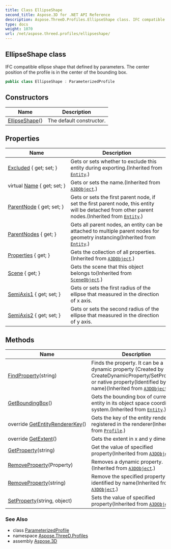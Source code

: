 ```yaml
---
title: Class EllipseShape
second_title: Aspose.3D for .NET API Reference
description: Aspose.ThreeD.Profiles.EllipseShape class. IFC compatible ellipse shape that defined by parameters. The center position of the profile is in the center of the bounding box
type: docs
weight: 1070
url: /net/aspose.threed.profiles/ellipseshape/
---
```

## EllipseShape class

IFC compatible ellipse shape that defined by parameters. The center position of the profile is in the center of the bounding box.

```csharp
public class EllipseShape : ParameterizedProfile
```

## Constructors

| Name | Description |
| --- | --- |
| [EllipseShape](ellipseshape/)() | The default constructor. |

## Properties

| Name | Description |
| --- | --- |
| [Excluded](../../aspose.threed/entity/excluded/) { get; set; } | Gets or sets whether to exclude this entity during exporting.(Inherited from [`Entity`](../../aspose.threed/entity/).) |
| virtual [Name](../../aspose.threed/a3dobject/name/) { get; set; } | Gets or sets the name.(Inherited from [`A3DObject`](../../aspose.threed/a3dobject/).) |
| [ParentNode](../../aspose.threed/entity/parentnode/) { get; set; } | Gets or sets the first parent node, if set the first parent node, this entity will be detached from other parent nodes.(Inherited from [`Entity`](../../aspose.threed/entity/).) |
| [ParentNodes](../../aspose.threed/entity/parentnodes/) { get; } | Gets all parent nodes, an entity can be attached to multiple parent nodes for geometry instancing(Inherited from [`Entity`](../../aspose.threed/entity/).) |
| [Properties](../../aspose.threed/a3dobject/properties/) { get; } | Gets the collection of all properties.(Inherited from [`A3DObject`](../../aspose.threed/a3dobject/).) |
| [Scene](../../aspose.threed/sceneobject/scene/) { get; } | Gets the scene that this object belongs to(Inherited from [`SceneObject`](../../aspose.threed/sceneobject/).) |
| [SemiAxis1](../../aspose.threed.profiles/ellipseshape/semiaxis1/) { get; set; } | Gets or sets the first radius of the ellipse that measured in the direction of x axis. |
| [SemiAxis2](../../aspose.threed.profiles/ellipseshape/semiaxis2/) { get; set; } | Gets or sets the second radius of the ellipse that measured in the direction of y axis. |

## Methods

| Name | Description |
| --- | --- |
| [FindProperty](../../aspose.threed/a3dobject/findproperty/)(string) | Finds the property. It can be a dynamic property (Created by CreateDynamicProperty/SetProperty) or native property(Identified by its name)(Inherited from [`A3DObject`](../../aspose.threed/a3dobject/).) |
| [GetBoundingBox](../../aspose.threed/entity/getboundingbox/)() | Gets the bounding box of current entity in its object space coordinate system.(Inherited from [`Entity`](../../aspose.threed/entity/).) |
| override [GetEntityRendererKey](../../aspose.threed.profiles/profile/getentityrendererkey/)() | Gets the key of the entity renderer registered in the renderer(Inherited from [`Profile`](../profile/).) |
| override [GetExtent](../../aspose.threed.profiles/ellipseshape/getextent/)() | Gets the extent in x and y dimension. |
| [GetProperty](../../aspose.threed/a3dobject/getproperty/)(string) | Get the value of specified property(Inherited from [`A3DObject`](../../aspose.threed/a3dobject/).) |
| [RemoveProperty](../../aspose.threed/a3dobject/removeproperty/)(Property) | Removes a dynamic property.(Inherited from [`A3DObject`](../../aspose.threed/a3dobject/).) |
| [RemoveProperty](../../aspose.threed/a3dobject/removeproperty/)(string) | Remove the specified property identified by name(Inherited from [`A3DObject`](../../aspose.threed/a3dobject/).) |
| [SetProperty](../../aspose.threed/a3dobject/setproperty/)(string, object) | Sets the value of specified property(Inherited from [`A3DObject`](../../aspose.threed/a3dobject/).) |

### See Also

* class [ParameterizedProfile](../parameterizedprofile/)
* namespace [Aspose.ThreeD.Profiles](../../aspose.threed.profiles/)
* assembly [Aspose.3D](../../)


